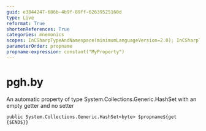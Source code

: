 ```yaml
---
guid: e3844247-686b-4b9f-89ff-62639525160d
type: Live
reformat: True
shortenReferences: True
categories: mnemonics
scopes: InCSharpTypeAndNamespace(minimumLanguageVersion=2.0); InCSharpTypeMember(minimumLanguageVersion=2.0)
parameterOrder: propname
propname-expression: constant("MyProperty")
---
```


# pgh.by

An automatic property of type System.Collections.Generic.HashSet<byte> with an empty getter and no setter

```
public System.Collections.Generic.HashSet<byte> $propname${get {$END$}}
```
